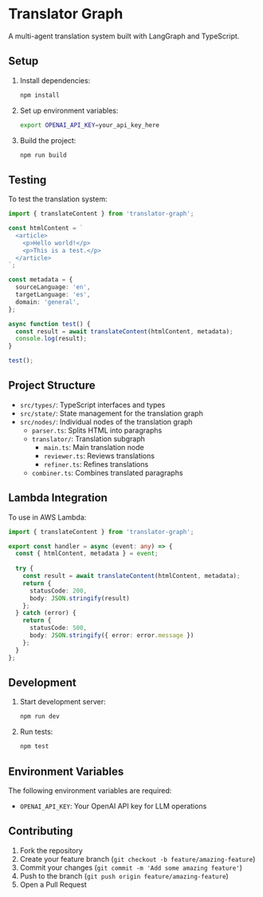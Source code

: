 # Translator Graph

A multi-agent translation system built with LangGraph and TypeScript.

## Setup

1. Install dependencies:
   ```bash
   npm install
   ```

2. Set up environment variables:
   ```bash
   export OPENAI_API_KEY=your_api_key_here
   ```

3. Build the project:
   ```bash
   npm run build
   ```

## Testing

To test the translation system:

```typescript
import { translateContent } from 'translator-graph';

const htmlContent = `
  <article>
    <p>Hello world!</p>
    <p>This is a test.</p>
  </article>
`;

const metadata = {
  sourceLanguage: 'en',
  targetLanguage: 'es',
  domain: 'general',
};

async function test() {
  const result = await translateContent(htmlContent, metadata);
  console.log(result);
}

test();
```

## Project Structure

- `src/types/`: TypeScript interfaces and types
- `src/state/`: State management for the translation graph
- `src/nodes/`: Individual nodes of the translation graph
  - `parser.ts`: Splits HTML into paragraphs
  - `translator/`: Translation subgraph
    - `main.ts`: Main translation node
    - `reviewer.ts`: Reviews translations
    - `refiner.ts`: Refines translations
  - `combiner.ts`: Combines translated paragraphs

## Lambda Integration

To use in AWS Lambda:

```typescript
import { translateContent } from 'translator-graph';

export const handler = async (event: any) => {
  const { htmlContent, metadata } = event;
  
  try {
    const result = await translateContent(htmlContent, metadata);
    return {
      statusCode: 200,
      body: JSON.stringify(result)
    };
  } catch (error) {
    return {
      statusCode: 500,
      body: JSON.stringify({ error: error.message })
    };
  }
};
```

## Development

1. Start development server:
   ```bash
   npm run dev
   ```

2. Run tests:
   ```bash
   npm test
   ```

## Environment Variables

The following environment variables are required:

- `OPENAI_API_KEY`: Your OpenAI API key for LLM operations

## Contributing

1. Fork the repository
2. Create your feature branch (`git checkout -b feature/amazing-feature`)
3. Commit your changes (`git commit -m 'Add some amazing feature'`)
4. Push to the branch (`git push origin feature/amazing-feature`)
5. Open a Pull Request
